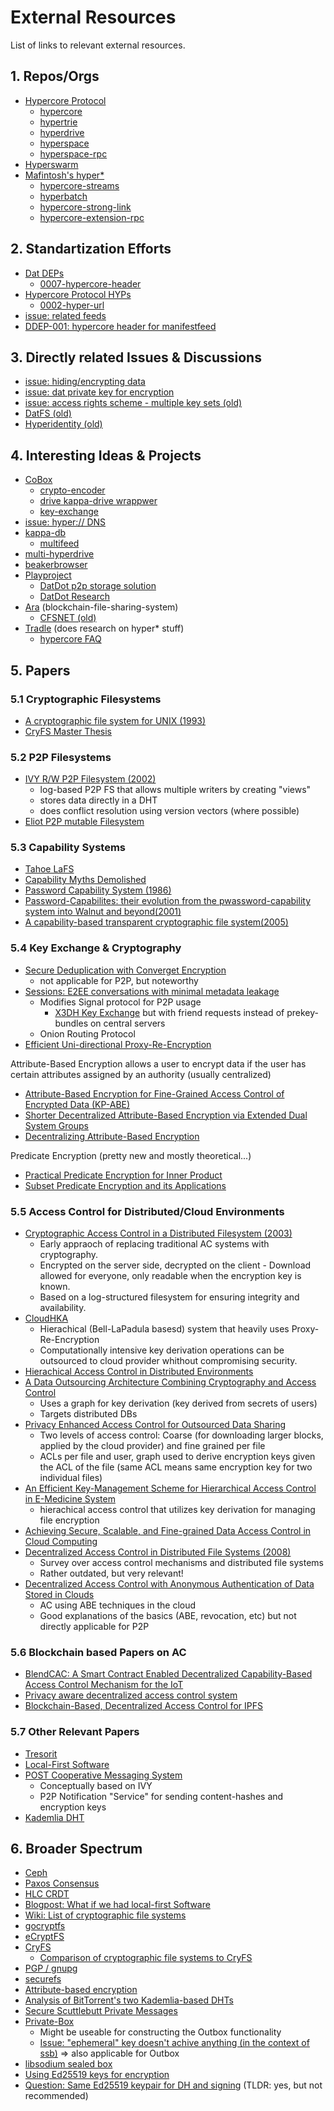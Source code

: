 # External Resources

List of links to relevant external resources.

## 1. Repos/Orgs

- [Hypercore Protocol](https://github.com/hypercore-protocol)
  - [hypercore](https://github.com/hypercore-protocol/hypercore)
  - [hypertrie](https://github.com/hypercore-protocol/hypertrie)
  - [hyperdrive](https://github.com/hypercore-protocol/hyperdrive)
  - [hyperspace](https://github.com/hypercore-protocol/hyperspace)
  - [hyperspace-rpc](https://github.com/hypercore-protocol/hyperspace-rpc)
- [Hyperswarm](https://github.com/hyperswarm/)
- [Mafintosh's hyper*](https://github.com/mafintosh?tab=repositories&q=hyper&type=&language=)
  - [hypercore-streams](https://github.com/mafintosh/hypercore-streams)
  - [hyperbatch](https://github.com/mafintosh/hyperbatch)
  - [hypercore-strong-link](https://github.com/mafintosh/hypercore-strong-link)
  - [hypercore-extension-rpc](https://github.com/mafintosh/hypercore-extension-rpc)

## 2. Standartization Efforts

- [Dat DEPs](https://github.com/datprotocol/DEPs/tree/master/proposals)
  - [0007-hypercore-header](https://github.com/datprotocol/DEPs/blob/master/proposals/0007-hypercore-header.md)
- [Hypercore Protocol HYPs](https://github.com/hypercore-protocol/hyp/tree/master/proposals)
  - [0002-hyper-url](https://github.com/hypercore-protocol/hyp/blob/master/proposals/0002-hyper-url.md)
- [issue: related feeds](https://github.com/datproject/comm-comm/issues/134#issuecomment-604806258)
- [DDEP-001: hypercore header for manifestfeed](https://github.com/playproject-io/datdot-research/issues/17#issuecomment-625902121)

## 3. Directly related Issues & Discussions

- [issue: hiding/encrypting data](https://github.com/datprotocol/DEPs/issues/21)
- [issue: dat private key for encryption](https://github.com/datproject/discussions/issues/80)
- [issue: access rights scheme - multiple key sets (old)](https://github.com/hypercore-protocol/hyperdrive/issues/190)
- [DatFS (old)](https://github.com/fsteff/DatFS)
- [Hyperidentity (old)](https://github.com/poga/hyperidentity)

## 4. Interesting Ideas & Projects

- [CoBox](https://gitlab.com/coboxcoop)
  - [crypto-encoder](https://gitlab.com/coboxcoop/crypto-encoder)
  - [drive kappa-drive wrappwer](https://gitlab.com/coboxcoop/drive)
  - [key-exchange](https://gitlab.com/coboxcoop/key-exchange)
- [issue: hyper:// DNS](https://github.com/beakerbrowser/beaker/discussions/1576#discussioncomment-16683)
- [kappa-db](https://github.com/kappa-db)
  - [multifeed](https://github.com/kappa-db/multifeed)
- [multi-hyperdrive](https://github.com/RangerMauve/multi-hyperdrive)
- [beakerbrowser](https://github.com/beakerbrowser/)
- [Playproject](https://playproject.io/)
  - [DatDot p2p storage solution](https://github.com/playproject-io/datdot)
  - [DatDot Research](https://github.com/playproject-io/datdot-research/tree/master/spec)
- [Ara](https://github.com/AraBlocks) (blockchain-file-sharing-system)
  - [CFSNET (old)](https://github.com/AraBlocks/cfsnet)
- [Tradle](https://github.com/tradle) (does research on hyper* stuff)
  - [hypercore FAQ](https://github.com/tradle/why-hypercore/blob/master/FAQ.md)

## 5. Papers

### 5.1 Cryptographic Filesystems

- [A cryptographic file system for UNIX (1993)](https://dl.acm.org/doi/abs/10.1145/168588.168590)
- [CryFS Master Thesis](https://www.cryfs.org/cryfs_mathesis.pdf)

### 5.2 P2P Filesystems

- [IVY R/W P2P Filesystem (2002)](https://dl.acm.org/doi/pdf/10.1145/844128.844132)
  - log-based P2P FS that allows multiple writers by creating "views"
  - stores data directly in a DHT
  - does conflict resolution using version vectors (where possible)
- [Eliot P2P mutable Filesystem](https://ieeexplore.ieee.org/stamp/stamp.jsp?arnumber=1180204)

### 5.3 Capability Systems

- [Tahoe LaFS](https://agoric.com/assets/pdf/papers/tahoe-the-least-authority-filesystem.pdf)
- [Capability Myths Demolished](http://www-users.cselabs.umn.edu/classes/Fall-2019/csci5271/papers/SRL2003-02.pdf)
- [Password Capability System (1986)](https://doi.org/10.1093/comjnl/29.1.1)
- [Password-Capabilites: their evolution from the pwassword-capability system into Walnut and beyond(2001)](https://doi.org/10.1109/ACAC.2001.903370)
- [A capability-based transparent cryptographic file system(2005)](https://ieeexplore.ieee.org/abstract/document/1587522)
  
### 5.4 Key Exchange & Cryptography

- [Secure Deduplication with Converget Encryption](https://ieeexplore.ieee.org/stamp/stamp.jsp?arnumber=6658753)
  - not applicable for P2P, but noteworthy
- [Sessions: E2EE conversations with minimal metadata leakage](https://arxiv.org/pdf/2002.04609)
  - Modifies Signal protocol for P2P usage
    - [X3DH Key Exchange](https://signal.org/docs/specifications/x3dh/x3dh.pdf) but with friend requests instead of prekey-bundles on central servers
  - Onion Routing Protocol
- [Efficient Uni-directional Proxy-Re-Encryption](https://ink.library.smu.edu.sg/cgi/viewcontent.cgi?article=2315&context=sis_research)

Attribute-Based Encryption allows a user to encrypt data if the user has certain attributes assigned by an authority (usually centralized)
- [Attribute-Based Encryption for Fine-Grained Access Control of Encrypted Data (KP-ABE)](https://dl.acm.org/doi/pdf/10.1145/1180405.1180418)
- [Shorter Decentralized Attribute-Based Encryption via Extended Dual System Groups](https://www.hindawi.com/journals/scn/2017/7323158/)
- [Decentralizing Attribute-Based Encryption](https://link.springer.com/chapter/10.1007/978-3-642-20465-4_31)

Predicate Encryption (pretty new and mostly theoretical...)
- [Practical Predicate Encryption for Inner Product](https://eprint.iacr.org/2020/270.pdf)
- [Subset Predicate Encryption and its Applications](https://publik.tuwien.ac.at/files/publik_268469.pdf)

### 5.5 Access Control for Distributed/Cloud Environments

- [Cryptographic Access Control in a Distributed Filesystem (2003)](https://dl.acm.org/doi/pdf/10.1145/775412.775432)
  - Early appraoch of replacing traditional AC systems with cryptography. 
  - Encrypted on the server side, decrypted on the client - Download allowed for everyone, only readable when the encryption key is known.
  - Based on a log-structured filesystem for ensuring integrity and availability.
- [CloudHKA](https://link.springer.com/chapter/10.1007/978-3-642-38980-1_3)
  - Hierachical (Bell-LaPadula basesd) system that heavily uses Proxy-Re-Encryption
  - Computationally intensive key derivation operations can be outsourced to cloud provider whithout compromising security.
- [Hierachical Access Control in Distributed Environments](https://ieeexplore.ieee.org/abstract/document/936308)
- [A Data Outsourcing Architecture Combining Cryptography and Access Control](https://dl.acm.org/doi/pdf/10.1145/1314466.1314477)
  - Uses a graph for key derivation (key derived from secrets of users)
  - Targets distributed DBs
- [Privacy Enhanced Access Control for Outsourced Data Sharing](https://citeseerx.ist.psu.edu/viewdoc/download?doi=10.1.1.455.3874&rep=rep1&type=pdf)
  - Two levels of access control: Coarse (for downloading larger blocks, applied by the cloud provider) and fine grained per file
  - ACLs per file and user, graph used to derive encryption keys given the ACL of the file (same ACL means same encryption key for two individual files)
- [An Efficient Key-Management Scheme for Hierarchical Access Control in E-Medicine System](https://link.springer.com/article/10.1007%2Fs10916-011-9700-7)
  - hierachical access control that utilizes key derivation for managing file encryption
- [Achieving Secure, Scalable, and Fine-grained Data Access Control in Cloud Computing](https://ieeexplore.ieee.org/abstract/document/5462174)
- [Decentralized Access Control in Distributed File Systems (2008)](https://dl.acm.org/doi/pdf/10.1145/1380584.1380588)
  - Survey over access control mechanisms and distributed file systems
  - Rather outdated, but very relevant!
- [Decentralized Access Control with Anonymous Authentication of Data Stored in Clouds](https://ieeexplore.ieee.org/document/6463404)
  - AC using ABE techniques in the cloud
  - Good explanations of the basics (ABE, revocation, etc) but not directly applicable for P2P

### 5.6 Blockchain based Papers on AC
- [BlendCAC: A Smart Contract Enabled Decentralized Capability-Based Access Control Mechanism for the IoT ](https://www.mdpi.com/2073-431X/7/3/39/pdf)
- [Privacy aware decentralized access control system](https://www.sciencedirect.com/science/article/pii/S0167739X18332308)
- [Blockchain-Based, Decentralized Access Control for IPFS](https://www.researchgate.net/profile/Wazen_Shbair/publication/327034734_Blockchain-Based_Decentralized_Access_Control_for_IPFS/links/5b9d7375299bf13e60343df2/Blockchain-Based-Decentralized-Access-Control-for-IPFS.pdf)

### 5.7 Other Relevant Papers

- [Tresorit](https://tresorit.com/tresoritwhitepaper.pdf)
- [Local-First Software](https://storage.googleapis.com/jellyposter-store/16620200e730651d20d1a25d315508c7.pdf)
- [POST Cooperative Messaging System](https://www.researchgate.net/profile/Xavier_Bonnaire/publication/221150810_POST_A_Secure_Resilient_Cooperative_Messaging_System/links/09e4150b7d21c4d641000000/POST-A-Secure-Resilient-Cooperative-Messaging-System.pdf)
  - Conceptually based on IVY
  - P2P Notification "Service" for sending content-hashes and encryption keys
- [Kademlia DHT](http://people.cs.aau.dk/~bnielsen/DSE07/papers/kademlia.pdf)

## 6. Broader Spectrum

- [Ceph](https://developer.ibm.com/tutorials/l-ceph/)
- [Paxos Consensus](https://en.wikipedia.org/wiki/Paxos_(computer_science))
- [HLC CRDT](https://jaredforsyth.com/posts/hybrid-logical-clocks/)
- [Blogpost: What if we had local-first Software](https://adlrocha.substack.com/p/adlrocha-what-if-we-had-local-first)
- [Wiki: List of cryptographic file systems](https://en.wikipedia.org/wiki/List_of_cryptographic_file_systems)
- [gocryptfs](https://nuetzlich.net/gocryptfs/)
- [eCryptFS](https://www.ecryptfs.org)
- [CryFS](https://www.cryfs.org)
  - [Comparison of cryptographic file systems to CryFS](https://www.cryfs.org/comparison/)
- [PGP / gnupg](https://wiki.gnupg.org/)
- [securefs](https://github.com/netheril96/securefs/blob/master/docs/design.md)
- [Attribute-based encryption](https://en.wikipedia.org/wiki/Attribute-based_encryption)
- [Analysis of BitTorrent's two Kademlia-based DHTs](https://scholarship.rice.edu/bitstream/handle/1911/96357/TR07-04.pdf?sequence=1&isAllowed=y)
- [Secure Scuttlebutt Private Messages](https://ssbc.github.io/scuttlebutt-protocol-guide/#encrypting)
- [Private-Box](https://github.com/auditdrivencrypto/private-box)
  - Might be useable for constructing the Outbox functionality
  - [Issue: "ephemeral" key doesn't achive anything (in the context of ssb)](https://github.com/auditdrivencrypto/private-box/issues/6)
  => also applicable for Outbox
- [libsodium sealed box](https://doc.libsodium.org/public-key_cryptography/sealed_boxes)
- [Using Ed25519 keys for encryption](https://blog.filippo.io/using-ed25519-keys-for-encryption/)
- [Question: Same Ed25519 keypair for DH and signing](https://crypto.stackexchange.com/questions/3260/using-same-keypair-for-diffie-hellman-and-signing) (TLDR: yes, but not recommended)
